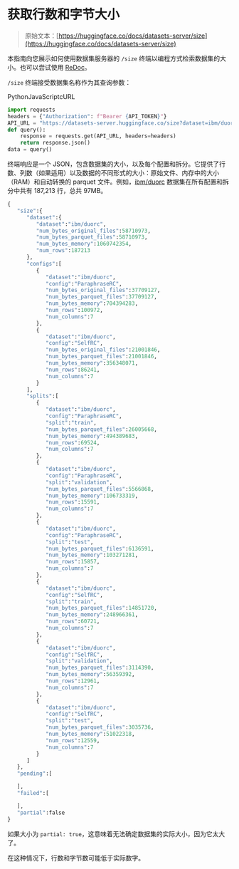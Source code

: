 # 获取行数和字节大小

> 原始文本：[https://huggingface.co/docs/datasets-server/size](https://huggingface.co/docs/datasets-server/size)

本指南向您展示如何使用数据集服务器的 `/size` 终端以编程方式检索数据集的大小。也可以尝试使用 [ReDoc](https://redocly.github.io/redoc/?url=https://datasets-server.huggingface.co/openapi.json#operation/getSize)。

`/size` 终端接受数据集名称作为其查询参数：

PythonJavaScriptcURL

```py
import requests
headers = {"Authorization": f"Bearer {API_TOKEN}"}
API_URL = "https://datasets-server.huggingface.co/size?dataset=ibm/duorc"
def query():
    response = requests.get(API_URL, headers=headers)
    return response.json()
data = query()
```

终端响应是一个 JSON，包含数据集的大小，以及每个配置和拆分。它提供了行数、列数（如果适用）以及数据的不同形式的大小：原始文件、内存中的大小（RAM）和自动转换的 parquet 文件。例如，[ibm/duorc](https://huggingface.co/datasets/ibm/duorc) 数据集在所有配置和拆分中共有 187,213 行，总共 97MB。

```py
{
   "size":{
      "dataset":{
         "dataset":"ibm/duorc",
         "num_bytes_original_files":58710973,
         "num_bytes_parquet_files":58710973,
         "num_bytes_memory":1060742354,
         "num_rows":187213
      },
      "configs":[
         {
            "dataset":"ibm/duorc",
            "config":"ParaphraseRC",
            "num_bytes_original_files":37709127,
            "num_bytes_parquet_files":37709127,
            "num_bytes_memory":704394283,
            "num_rows":100972,
            "num_columns":7
         },
         {
            "dataset":"ibm/duorc",
            "config":"SelfRC",
            "num_bytes_original_files":21001846,
            "num_bytes_parquet_files":21001846,
            "num_bytes_memory":356348071,
            "num_rows":86241,
            "num_columns":7
         }
      ],
      "splits":[
         {
            "dataset":"ibm/duorc",
            "config":"ParaphraseRC",
            "split":"train",
            "num_bytes_parquet_files":26005668,
            "num_bytes_memory":494389683,
            "num_rows":69524,
            "num_columns":7
         },
         {
            "dataset":"ibm/duorc",
            "config":"ParaphraseRC",
            "split":"validation",
            "num_bytes_parquet_files":5566868,
            "num_bytes_memory":106733319,
            "num_rows":15591,
            "num_columns":7
         },
         {
            "dataset":"ibm/duorc",
            "config":"ParaphraseRC",
            "split":"test",
            "num_bytes_parquet_files":6136591,
            "num_bytes_memory":103271281,
            "num_rows":15857,
            "num_columns":7
         },
         {
            "dataset":"ibm/duorc",
            "config":"SelfRC",
            "split":"train",
            "num_bytes_parquet_files":14851720,
            "num_bytes_memory":248966361,
            "num_rows":60721,
            "num_columns":7
         },
         {
            "dataset":"ibm/duorc",
            "config":"SelfRC",
            "split":"validation",
            "num_bytes_parquet_files":3114390,
            "num_bytes_memory":56359392,
            "num_rows":12961,
            "num_columns":7
         },
         {
            "dataset":"ibm/duorc",
            "config":"SelfRC",
            "split":"test",
            "num_bytes_parquet_files":3035736,
            "num_bytes_memory":51022318,
            "num_rows":12559,
            "num_columns":7
         }
      ]
   },
   "pending":[

   ],
   "failed":[

   ],
   "partial":false
}
```

如果大小为 `partial: true`，这意味着无法确定数据集的实际大小，因为它太大了。

在这种情况下，行数和字节数可能低于实际数字。
